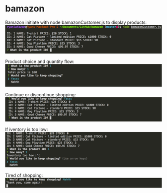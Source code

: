 # bamazon

Bamazon initiate with node bamazonCustomer.js to display products:
![initiate bamazon app](images/InitiateBamazon.png)

Product choice and quantity flow:
![product choice](./images/ChooseProduct.png)

Continue or discontinue shopping:
![continue shopping](/images/ContinueShopping.png)

If iventory is too low:
![inventory low](/images/InventoryLow.png)

Tired of shopping:
![end shopping](/images/EndShopping.png)
